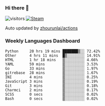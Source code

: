 ### Hi there 👋

![visitors](https://visitor-badge.glitch.me/badge?page_id=zhourunlai)
[![Steam](https://img.shields.io/badge/dynamic/json?label=Steam&query=%24.data.totalSubs&url=https%3A%2F%2Fapi.spencerwoo.com%2Fsubstats%2F%3Fsource%3DsteamGames%26queryKey%3D76561198285156854&suffix=%20Games&logo=steam&labelColor=134375&color=0b1a37&longCache=true)](http://steamcommunity.com/profiles/76561198285156854)

Auto updated by <a href="https://github.com/zhourunlai/zhourunlai/actions" target="_blank">zhourunlai/actions</a>

### Weekly Languages Dashboard

<!--PART:wakatime-->
```text
Python     20 hrs 19 mins ███████▒░░ 72.42%
Other      4 hrs 11 mins  █▒░░░░░░░░ 14.91%
HTML       1 hr 18 mins   ▒░░░░░░░░░ 4.66%
YAML       59 mins        ▒░░░░░░░░░ 3.53%
Go         33 mins        ▒░░░░░░░░░ 1.97%
gitrebase  28 mins        ▒░░░░░░░░░ 1.67%
INI        4 mins         ▒░░░░░░░░░ 0.25%
JavaScript 3 mins         ▒░░░░░░░░░ 0.19%
Git        3 mins         ▒░░░░░░░░░ 0.18%
Charmci    2 mins         ▒░░░░░░░░░ 0.17%
SCSS       0 secs         ▒░░░░░░░░░ 0.02%
Bash       0 secs         ▒░░░░░░░░░ 0.02%
```
<!--PART:wakatime-->
